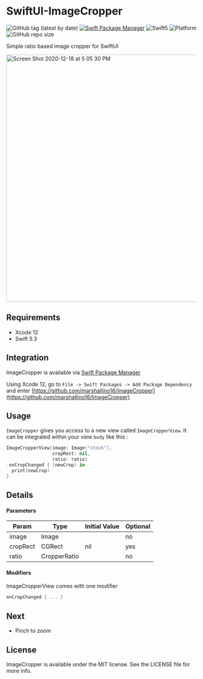 SwiftUI-ImageCropper
=================


![GitHub tag (latest by date)](https://img.shields.io/github/v/tag/marshallino16/ImageCropper)
[![Swift Package Manager](https://img.shields.io/badge/SPM-Compatible-brightgreen.svg?style=flat)](https://swift.org/package-manager)
![Swift5](https://img.shields.io/badge/Swift-5-orange.svg)
![Platform](https://img.shields.io/badge/platform-iOS|macOS-blue.svg?style=flat)
![GitHub repo size](https://img.shields.io/github/repo-size/marshallino16/ImageCropper)


Simple ratio based image cropper for SwiftUI

<img width="653" alt="Screen Shot 2020-12-18 at 5 05 30 PM" src="https://user-images.githubusercontent.com/1506323/102635181-4293b700-4153-11eb-81aa-1175d58b4464.png">


## Requirements

- Xcode 12
- Swift 5.3


## Integration

ImageCropper is available via [Swift Package Manager](https://swift.org/package-manager/)

Using Xcode 12, go to `File -> Swift Packages -> Add Package Dependency` and enter [https://github.com/marshallino16/ImageCropper](https://github.com/marshallino16/ImageCropper)

## Usage 

`ImageCropper` gives you access to a new view called `ImageCropperView`. It can be integrated within your view `body` like this : 

```swift
ImageCropperView(image: Image("stock"),
                 cropRect: nil,
                 ratio: ratio)
.onCropChanged { (newCrop) in
  print(newCrop)
}
```

## Details


#### Parameters

| Param    | Type         | Initial Value | Optional |
|----------|--------------|---------------|----------|
| image    | Image        |               | no       |
| cropRect | CGRect       | nil           | yes      |
| ratio    | CropperRatio |               | no       |

#### Modifiers 

ImageCropperView comes with one modifier 

```swift
onCropChanged { ... }
```

## Next

- Pinch to zoom

## License

ImageCropper is available under the MIT license. See the LICENSE file for more info.

